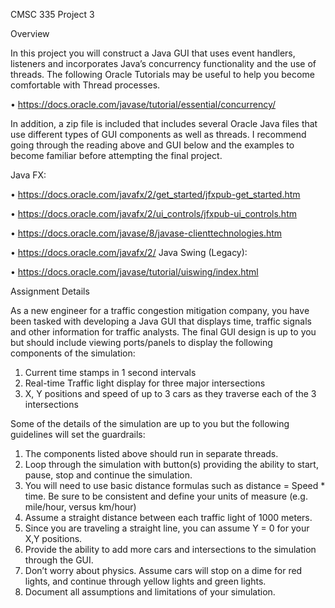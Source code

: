 CMSC 335 Project 3

Overview

In this project you will construct a Java GUI that uses event handlers, listeners and incorporates Java’s
concurrency functionality and the use of threads. The following Oracle Tutorials may be useful to help
you become comfortable with Thread processes.

• https://docs.oracle.com/javase/tutorial/essential/concurrency/

In addition, a zip file is included that includes several Oracle Java files that use different types of GUI
components as well as threads. I recommend going through the reading above and GUI below and the
examples to become familiar before attempting the final project.

Java FX:

• https://docs.oracle.com/javafx/2/get_started/jfxpub-get_started.htm

• https://docs.oracle.com/javafx/2/ui_controls/jfxpub-ui_controls.htm

• https://docs.oracle.com/javase/8/javase-clienttechnologies.htm

• https://docs.oracle.com/javafx/2/
Java Swing (Legacy):

• https://docs.oracle.com/javase/tutorial/uiswing/index.html

Assignment Details

As a new engineer for a traffic congestion mitigation company, you have been tasked with developing a
Java GUI that displays time, traffic signals and other information for traffic analysts. The final GUI design
is up to you but should include viewing ports/panels to display the following components of the
simulation:

1. Current time stamps in 1 second intervals
2. Real-time Traffic light display for three major intersections
3. X, Y positions and speed of up to 3 cars as they traverse each of the 3 intersections


Some of the details of the simulation are up to you but the following guidelines will set the guardrails:

1. The components listed above should run in separate threads.
2. Loop through the simulation with button(s) providing the ability to start, pause, stop and
continue the simulation.
3. You will need to use basic distance formulas such as distance = Speed * time. Be sure to be
consistent and define your units of measure (e.g. mile/hour, versus km/hour)
4. Assume a straight distance between each traffic light of 1000 meters.
5. Since you are traveling a straight line, you can assume Y = 0 for your X,Y positions.
6. Provide the ability to add more cars and intersections to the simulation through the GUI.
7. Don’t worry about physics. Assume cars will stop on a dime for red lights, and continue through
yellow lights and green lights.
8. Document all assumptions and limitations of your simulation.
